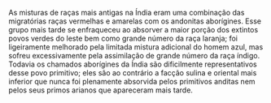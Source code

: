 ﻿As misturas de raças mais antigas na Índia eram uma combinação das migratórias raças vermelhas e amarelas com os andonitas aborígines. Esse grupo mais tarde se enfraqueceu ao absorver a maior porção dos extintos povos verdes do leste bem como grande número da raça laranja; foi ligeiramente melhorado pela limitada mistura adicional do homem azul, mas sofreu excessivamente pela assimilação de grande número da raça índigo. Todavia os chamados aborígines da Índia são dificilmente representativos desse povo primitivo; eles são ao contrário a facção sulina e  oriental mais inferior que nunca foi plenamente absorvida pelos primitivos anditas nem pelos seus primos arianos que apareceram mais tarde.